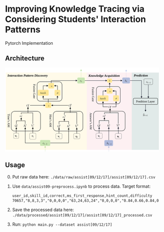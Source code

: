 # Improving Knowledge Tracing via Considering Students' Interaction Patterns

Pytorch Implementation

## Architecture
![](./imgs/model.svg)

## Usage
0. Put raw data here: `./data/raw/assist[09/12/17]/assist[09/12/17].csv`
1. Use `data/assist09-preprocess.ipynb` to process data. Target format:
    ```csv
    user_id,skill_id,correct,ms_first_response,hint_count,difficulty
    70657,"8,8,3,3","0,0,0,0","63,24,63,24","0,0,0,0","0.84,0.66,0.84,0.66"
    ```

2. Save the processed data here: `./data/processed/assist[09/12/17]/assist[09/12/17]_processed.csv`

3. Run: `python main.py --dataset assist[09/12/17]`